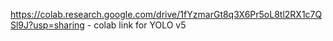 https://colab.research.google.com/drive/1fYzmarGt8q3X6Pr5oL8tl2RX1c7QSl9J?usp=sharing - colab link for YOLO v5
